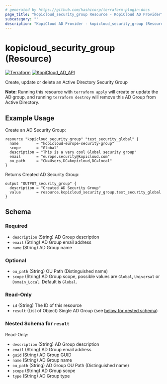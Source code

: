```yaml
---
# generated by https://github.com/hashicorp/terraform-plugin-docs
page_title: "kopicloud_security_group Resource - KopiCloud AD Provider"
subcategory: ""
description: "KopiCloud AD Provider - kopicloud_security_group (Resource)"
---
```


# kopicloud_security_group (Resource)
[![Terraform](https://img.shields.io/badge/terraform-v1.3+-blue.svg)](https://www.terraform.io/downloads.html) 
[![KopiCloud_AD_API](https://img.shields.io/badge/kopiCloud_ad-v1.0+-blueviolet.svg)](https://www.kopicloud-ad-api.com)

Create, update or delete an Active Directory Security Group

**Note:** Running this resource with `terraform apply` will create or update the AD group, and running `terraform destroy` will remove this AD Group from Active Directory.

## Example Usage

Create an AD Security Group:
```
resource "kopicloud_security_group" "test_security_global" {
  name        = "kopicloud-europe-security-group"
  scope       = "Global"
  description = "This is a very cool Global security group"
  email       = "europe.security@kopicloud.com"
  ou_path     = "CN=Users,DC=kopicloud,DC=local"
}
```

Returns Created AD Security Group:
```
output "OUTPUT_security_group" {
  description = "Created AD Security Group"
  value       = resource.kopicloud_security_group.test_security_global
}
```

<!-- schema generated by tfplugindocs -->
## Schema

### Required

- `description` (String) AD Group description
- `email` (String) AD Group email address
- `name` (String) AD Group name

### Optional

- `ou_path` (String) OU Path (Distinguished name)
- `scope` (String) AD Group scope, possible values are `Global`, `Universal` or `Domain_Local`. Default is `Global`.

### Read-Only

- `id` (String) The ID of this resource
- `result` (List of Object) Single AD Group (see [below for nested schema](#nestedatt--result))

<a id="nestedatt--result"></a>
### Nested Schema for `result`

Read-Only:

- `description` (String) AD Group description
- `email` (String) AD Group email address
- `guid` (String) AD Group GUID
- `name` (String) AD Group name
- `ou_path` (String) AD Group OU Path (Distinguished name)
- `scope` (String) AD Group scope
- `type` (String) AD Group type 
